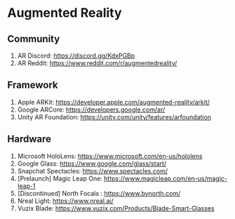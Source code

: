 # Augmented Reality

## Community
1. AR Discord: https://discord.gg/KdxPGBp
2. AR Reddit: https://www.reddit.com/r/augmentedreality/

## Framework
1. Apple ARKit: https://developer.apple.com/augmented-reality/arkit/
2. Google ARCore: https://developers.google.com/ar/
3. Unity AR Foundation: https://unity.com/unity/features/arfoundation

## Hardware
1. Microsoft HoloLens: https://www.microsoft.com/en-us/hololens
2. Google Glass: https://www.google.com/glass/start/
3. Snapchat Spectacles: https://www.spectacles.com/
4. [Prelaunch] Magic Leap One: https://www.magicleap.com/en-us/magic-leap-1
5. [Discontinued] North Focals : https://www.bynorth.com/
6. Nreal Light: https://www.nreal.ai/
7. Vuzix Blade: https://www.vuzix.com/Products/Blade-Smart-Glasses
